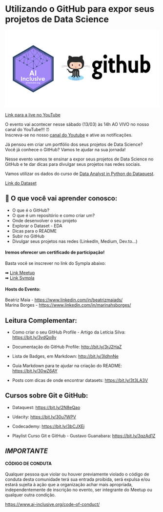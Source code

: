# Utilizando o GitHub para expor seus projetos de Data Science

![Octocat](octoAI.png)


[Link para a live no YouTube](https://www.youtube.com/watch?v=Kkco06E_ZOY) 

O evento vai acontecer nesse sábado (13/03) às 14h AO VIVO no nosso canal do YouTube!!! ⏰  
Inscreva-se no nosso [canal do Youtube](https://bit.ly/ai-inclusive-youtube) e ative as notificações. 

Já pensou em criar um portfólio dos seus projetos de Data Science?  
Você já conhece o GitHub? Vamos te ajudar na sua jornada!  

Nesse evento vamos te ensinar a expor seus projetos de Data Science no GitHub e te dar dicas para divulgar seus projetos nas redes sociais.

Vamos utilizar os dados do curso de [Data Analyst in Python do Dataquest](https://www.dataquest.io/path/data-analyst/).

[Link do Dataset](https://data.world/data-society/used-cars-data)


## 📝 O que você vai aprender conosco:

- O que é o GitHub?
- O que é um repositório e como criar um?
- Onde desenvolver o seu projeto
- Explorar o Dataset - EDA
- Dicas para o README
- Subir no GitHub
- Divulgar seus projetos nas redes (LinkedIn, Medium, Dev.to…)

#### Iremos oferecer um certificado de participação!  
Basta você se inscrever no link do Sympla abaixo:

➡ [Link Meetup](https://bit.ly/evento1303-meetup)  
➡ [Link Sympla](https://bit.ly/evento1303-sympla)


#### Hosts do Evento:

Beatriz Maia - https://www.linkedin.com/in/beatrizmaiads/  
Marina Borges - https://www.linkedin.com/in/marinahsborges/










## Leitura Complementar:

- Como criar o seu GitHub Profile - Artigo da Letícia Silva: https://bit.ly/3vdQo8v

- Documentação do GitHub Profile: http://bit.ly/3rJ2HaZ

- Lista de Badges, em Markdown: http://bit.ly/3ldhnNe

- Guia Markdown para te ajudar na criação do README: https://bit.ly/30wZ6AY

- Posts com dicas de onde encontrar datasets: https://bit.ly/3t3LA3V


## Cursos sobre Git e GitHub:

- Dataquest: https://bit.ly/2N8eQao

- Udacity: https://bit.ly/30u7WPV

- Codecademy: https://bit.ly/3bCJXEj

- Playlist Curso Git e GitHub - Gustavo Guanabara: https://bit.ly/3qzAd1Z








## *IMPORTANTE*

#### CÓDIGO DE CONDUTA
Qualquer pessoa que violar ou houver previamente violado o código de conduta desta comunidade terá sua entrada proibida, será expulsa e/ou estará sujeita à ação que a organização achar mais apropriada, independentemente de inscrição no evento, ser integrante do Meetup ou qualquer outra condição.

https://www.ai-inclusive.org/code-of-conduct/
